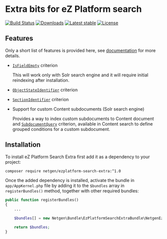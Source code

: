 # Extra bits for eZ Platform search

[![Build Status](https://img.shields.io/travis/netgen/ezplatform-search-extra.svg?style=flat-square)](https://travis-ci.org/netgen/ezplatform-search-extra)
[![Downloads](https://img.shields.io/packagist/dt/netgen/ezplatform-search-extra.svg?style=flat-square)](https://packagist.org/packages/netgen/ezplatform-search-extra)
[![Latest stable](https://img.shields.io/packagist/v/netgen/ezplatform-search-extra.svg?style=flat-square)](https://packagist.org/packages/netgen/ezplatform-search-extra)
[![License](https://img.shields.io/github/license/netgen/ezplatform-search-extra.svg?style=flat-square)](https://packagist.org/packages/netgen/ezplatform-search-extra)

## Features

Only a short list of features is provided here, see
[documentation](https://netgen-ezplatform-search-extra.readthedocs.io)
for more details.

- [`IsFieldEmpty`](https://github.com/netgen/ezplatform-search-extra/blob/master/lib/API/Values/Content/Query/Criterion/IsFieldEmpty.php) criterion

  This will work only with Solr search engine and it will require initial reindexing after installation.

- [`ObjectStateIdentifier`](https://github.com/netgen/ezplatform-search-extra/blob/master/lib/API/Values/Content/Query/Criterion/ObjectStateIdentifier.php) criterion
- [`SectionIdentifier`](https://github.com/netgen/ezplatform-search-extra/blob/master/lib/API/Values/Content/Query/Criterion/SectionIdentifier.php) criterion
- Support for custom Content subdocuments (Solr search engine)

  Provides a way to index custom subdocuments to Content document and
  [`SubdocumentQuery`](https://github.com/netgen/ezplatform-search-extra/blob/master/lib/API/Values/Content/Query/Criterion/SubdocumentQuery.php)
  criterion, available in Content search to define grouped conditions for a custom subdocument.

## Installation

To install eZ Platform Search Extra first add it as a dependency to your project:

```sh
composer require netgen/ezplatform-search-extra:^1.0
```

Once the added dependency is installed, activate the bundle in `app/AppKernel.php` file by adding it to the `$bundles` array in `registerBundles()` method, together with other required bundles:

```php
public function registerBundles()
{
    ...

    $bundles[] = new Netgen\Bundle\EzPlatformSearchExtraBundle\NetgenEzPlatformSearchExtraBundle;

    return $bundles;
}
```
